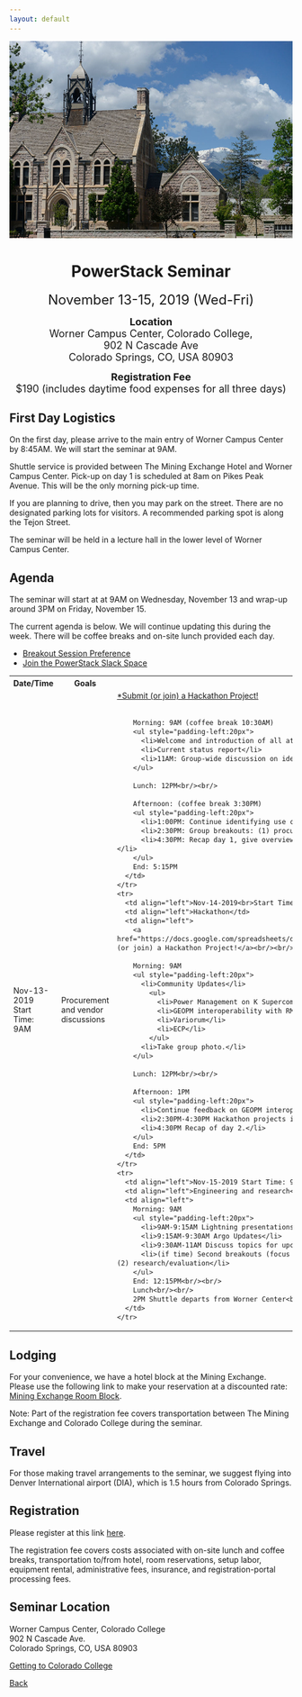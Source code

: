 ```yaml
---
layout: default
---
```

<p align="center">
    <img src="images/colorado_college.jpg" height="350px">
</p>

<h1 align="center">PowerStack Seminar</h1>

<p align="center"><font size="+2">November 13-15, 2019 (Wed-Fri)</font></p>
<p align="center"><font size="+1"><b>Location</b><br/>Worner Campus Center, Colorado College,<br/>902 N Cascade Ave<br/>Colorado Springs, CO, USA 80903</font></p>
<p align="center"><font size="+1"><b>Registration Fee</b><br/>$190 (includes daytime food expenses for all three days)</font></p>

## First Day Logistics
On the first day, please arrive to the main entry of Worner Campus Center by 8:45AM. We will start the seminar at 9AM.

Shuttle service is provided between The Mining Exchange Hotel and Worner Campus Center. Pick-up on day 1 is scheduled at 8am on Pikes Peak Avenue. This will be the only morning pick-up time.

If you are planning to drive, then you may park on the street. There are no designated parking lots for visitors. A recommended parking spot is along the Tejon Street.

The seminar will be held in a lecture hall in the lower level of Worner Campus Center.

## Agenda
The seminar will start at at 9AM on Wednesday, November 13 and wrap-up around
3PM on Friday, November 15.

The current agenda is below. We will continue updating this during the week.
There will be coffee breaks and on-site lunch provided each day.

* <a href="https://docs.google.com/forms/d/e/1FAIpQLSd0HJrPFbrMMwEpJdIfx4LpHAEpsCy29fLb9L1zgLkio9riYA/viewform">Breakout Session Preference</a>
* <a href="https://powerstack.slack.com/signup">Join the PowerStack Slack Space</a>

<table>
  <tbody>
    <tr>
      <th>Date/Time</th>
      <th>Goals</th>
      <th>Topics</th>
    </tr>
    <tr>
      <td align="left">Nov-13-2019<br>Start Time: 9AM</td>
      <td align="left">Procurement and vendor discussions</td>
      <td align="left">
        <a href="https://docs.google.com/spreadsheets/d/1WGK1nAUDhYHLszKJnJPB9pi3MhvcNoBKsjx9I51RYAI/edit#gid=0">*Submit (or join) a Hackathon Project!</a><br/><br/>

        Morning: 9AM (coffee break 10:30AM)
        <ul style="padding-left:20px">
          <li>Welcome and introduction of all attendees</li>
          <li>Current status report</li>
          <li>11AM: Group-wide discussion on identifying use cases.</li>
        </ul>

        Lunch: 12PM<br/><br/>

        Afternoon: (coffee break 3:30PM)
        <ul style="padding-left:20px">
          <li>1:00PM: Continue identifying use cases.</li>
          <li>2:30PM: Group breakouts: (1) procurements and (2) engineering.</li>
          <li>4:30PM: Recap day 1, give overview on plan for day 2. Identify hackathon projects and team members.</li>
        </ul>
        End: 5:15PM
      </td>
    </tr>
    <tr>
      <td align="left">Nov-14-2019<br>Start Time: 9AM</td>
      <td align="left">Hackathon</td>
      <td align="left">
        <a href="https://docs.google.com/spreadsheets/d/1WGK1nAUDhYHLszKJnJPB9pi3MhvcNoBKsjx9I51RYAI/edit#gid=0">*Submit (or join) a Hackathon Project!</a><br/><br/>

        Morning: 9AM
        <ul style="padding-left:20px">
          <li>Community Updates</li>
            <ul>
              <li>Power Management on K Supercomputer</li>
              <li>GEOPM interoperability with RM</li>
              <li>Variorum</li>
              <li>ECP</li>
            </ul>
          <li>Take group photo.</li>
        </ul>

        Lunch: 12PM<br/><br/>

        Afternoon: 1PM
        <ul style="padding-left:20px">
          <li>Continue feedback on GEOPM interoperability with RM</li>
          <li>2:30PM-4:30PM Hackathon projects in small groups.</li>
          <li>4:30PM Recap of day 2.</li>
        </ul>
        End: 5PM
      </td>
    </tr>
    <tr>
      <td align="left">Nov-15-2019 Start Time: 9AM</td>
      <td align="left">Engineering and research</td>
      <td align="left">
        Morning: 9AM
        <ul style="padding-left:20px">
          <li>9AM-9:15AM Lightning presentations of hackathon projects.</li>
          <li>9:15AM-9:30AM Argo Updates</li>
          <li>9:30AM-11AM Discuss topics for upcoming calls, determine deliverables.</li>
          <li>(if time) Second breakouts (focus on interoperability between layers): (1) vendor/integrator and (2) research/evaluation</li>
        </ul>
        End: 12:15PM<br/><br/>
        Lunch<br/><br/>
        2PM Shuttle departs from Worner Center<br/>
      </td>
    </tr>
  </tbody>
</table>

## Lodging
For your convenience, we have a hotel block at the Mining Exchange. Please use the following link to make your reservation at a discounted rate: <a href="https://www.wyndhamhotels.com/wyndham-grand/colorado-springs-colorado/the-mining-exchange-a-wyndham-grand-hotel/rooms-rates?brand_id=GR&checkInDate=11/12/2019&checkOutDate=11/15/2019&useWRPoints=false&children=0&groupCode=11136796CO&adults=1&rooms=1&radius=25&latitude=38.8338816&longitude=-104.8213634&sessionId=1568128670">Mining Exchange Room Block</a>.

Note: Part of the registration fee covers transportation between The Mining Exchange and Colorado College during the seminar.

## Travel
For those making travel arrangements to the seminar, we suggest flying into Denver International airport (DIA), which is 1.5 hours from Colorado Springs.

## Registration
Please register at this link <a href="https://coloradocollege.ungerboeck.com/prod/emc00/register.aspx?OrgCode=10&EvtID=37989&AppCode=REG&CC=119091703651">here</a>.

The registration fee covers costs associated with on-site lunch and coffee
breaks, transportation to/from hotel, room reservations, setup labor, equipment
rental, administrative fees, insurance, and registration-portal processing
fees.

## Seminar Location
Worner Campus Center, Colorado College<br/>
902 N Cascade Ave.<br/>
Colorado Springs, CO, USA 80903

<a href="https://www.coloradocollege.edu/basics/campus/directions/">Getting to Colorado College</a>

[Back](./)
